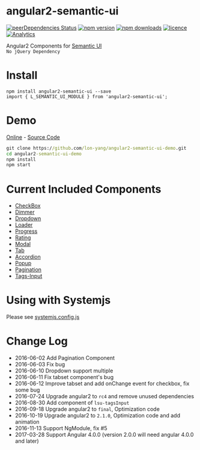 # angular2-semantic-ui
[![peerDependencies Status](https://david-dm.org/lon-yang/angular2-semantic-ui/peer-status.svg)](https://david-dm.org/lon-yang/angular2-semantic-ui?type=peer)
[![npm version](https://badge.fury.io/js/angular2-semantic-ui.svg)](https://badge.fury.io/js/angular2-semantic-ui)
[![npm downloads](https://img.shields.io/npm/dt/angular2-semantic-ui.svg)](https://www.npmjs.com/package/angular2-semantic-ui)
[![licence](https://img.shields.io/npm/l/angular2-semantic-ui.svg)](https://opensource.org/licenses/MIT)
[![Analytics](https://ga-beacon.appspot.com/UA-80126017-1/welcome-page)](https://github.com/lon-yang/angular2-semantic-ui)

Angular2 Components for <a href="http://semantic-ui.com/">Semantic UI</a>
<br>
`No jQuery Dependency`

# Install
```
npm install angular2-semantic-ui --save
import { L_SEMANTIC_UI_MODULE } from 'angular2-semantic-ui';
```

# Demo 
[Online](https://lon-yang.github.io/angular2-semantic-ui-demo) - [Source Code](https://github.com/lon-yang/angular2-semantic-ui-demo)
```cmd
git clone https://github.com/lon-yang/angular2-semantic-ui-demo.git
cd angular2-semantic-ui-demo
npm install
npm start
```

# Current Included Components
- <a href="https://github.com/lon-yang/angular2-semantic-ui/tree/master/components/checkbox">CheckBox</a>
- <a href="https://github.com/lon-yang/angular2-semantic-ui/tree/master/components/dimmer">Dimmer</a>
- <a href="https://github.com/lon-yang/angular2-semantic-ui/tree/master/components/dropdown">Dropdown</a>
- <a href="https://github.com/lon-yang/angular2-semantic-ui/tree/master/components/loader">Loader</a>
- <a href="https://github.com/lon-yang/angular2-semantic-ui/tree/master/components/progress">Progress</a>
- <a href="https://github.com/lon-yang/angular2-semantic-ui/tree/master/components/rating">Rating</a>
- <a href="https://github.com/lon-yang/angular2-semantic-ui/tree/master/components/modal">Modal</a>
- <a href="https://github.com/lon-yang/angular2-semantic-ui/tree/master/components/tab">Tab</a>
- <a href="https://github.com/lon-yang/angular2-semantic-ui/tree/master/components/accordion">Accordion</a>
- <a href="https://github.com/lon-yang/angular2-semantic-ui/tree/master/components/popup">Popup</a>
- <a href="https://github.com/lon-yang/angular2-semantic-ui/tree/master/components/pagination">Pagination</a>
- <a href="https://github.com/lon-yang/angular2-semantic-ui/tree/master/components/tags-input">Tags-Input</a>

# Using with Systemjs
Please see [systemjs.config.js](https://github.com/lon-yang/angular2-semantic-ui/blob/master/systemjs.config.js)

# Change Log

- 2016-06-02 Add Pagination Component
- 2016-06-03 Fix bug
- 2016-06-10 Dropdown support multiple
- 2016-06-11 Fix tabset component's bug
- 2016-06-12 Improve tabset and add onChange event for checkbox, fix some bug
- 2016-07-24 Upgrade angular2 to `rc4` and remove unused dependencies
- 2016-08-30 Add component of `lsu-tagsInput`
- 2016-09-18 Upgrade angular2 to `final`, Optimization code
- 2016-10-19 Upgrade angular2 to `2.1.0`, Optimization code and add animation
- 2016-11-13 Support NgModule, fix #5
- 2017-03-28 Support Angular 4.0.0 (version 2.0.0 will need angular 4.0.0 and later)
